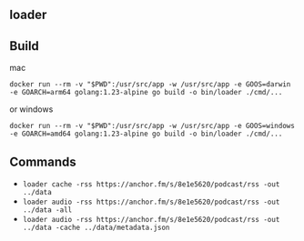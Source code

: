 ## loader

## Build

mac

`docker run --rm -v "$PWD":/usr/src/app -w /usr/src/app -e GOOS=darwin -e GOARCH=arm64 golang:1.23-alpine go build -o bin/loader ./cmd/...`

or windows

`docker run --rm -v "$PWD":/usr/src/app -w /usr/src/app -e GOOS=windows -e GOARCH=amd64 golang:1.23-alpine go build -o bin/loader ./cmd/...`

## Commands

* `loader cache -rss https://anchor.fm/s/8e1e5620/podcast/rss -out ../data`
* `loader audio -rss https://anchor.fm/s/8e1e5620/podcast/rss -out ../data -all`
* `loader audio -rss https://anchor.fm/s/8e1e5620/podcast/rss -out ../data -cache ../data/metadata.json`
